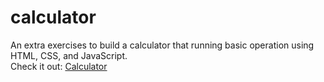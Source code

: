 # calculator
 An extra exercises to build a calculator that running basic operation using HTML, CSS, and JavaScript.\
 Check it out: [Calculator](https://ffuad13.github.io/calculator/)
